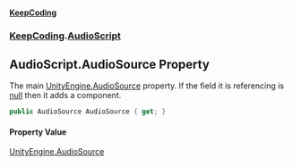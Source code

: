 #### [KeepCoding](index.md 'index')
### [KeepCoding](KeepCoding.md 'KeepCoding').[AudioScript](AudioScript.md 'KeepCoding.AudioScript')
## AudioScript.AudioSource Property
The main [UnityEngine.AudioSource](https://docs.microsoft.com/en-us/dotnet/api/UnityEngine.AudioSource 'UnityEngine.AudioSource') property. If the field it is referencing is [null](https://docs.microsoft.com/en-us/dotnet/csharp/language-reference/keywords/null 'https://docs.microsoft.com/en-us/dotnet/csharp/language-reference/keywords/null') then it adds a component.  
```csharp
public AudioSource AudioSource { get; }
```
#### Property Value
[UnityEngine.AudioSource](https://docs.microsoft.com/en-us/dotnet/api/UnityEngine.AudioSource 'UnityEngine.AudioSource')
